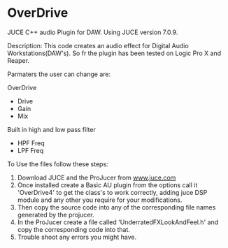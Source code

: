 # OverDrive
JUCE C++ audio Plugin for DAW. Using JUCE version 7.0.9. 

Description:
This code creates an audio effect for Digital Audio Workstations(DAW's). So fr the plugin has been tested on Logic Pro X and Reaper. 

Parmaters the user can change are:

OverDrive
- Drive
- Gain
- Mix

  
Built in high and low pass filter
- HPF Freq
- LPF Freq

To Use the files follow these steps:

1) Download JUCE and the ProJucer from www.juce.com
2) Once installed create a Basic AU plugin from the options call it 'OverDrive4' to get the class's to work correctly, adding juce DSP module and any other you require for your modifications.
3) Then copy the source code into any of the corresponding file names generated by the projucer.
4) In the ProJucer create a file called 'UnderratedFXLookAndFeel.h' and copy the corresponding code into that.
5) Trouble shoot any errors you might have. 
